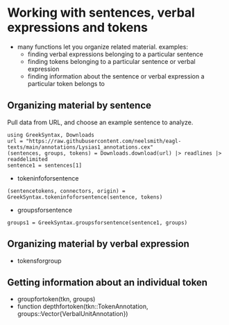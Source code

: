 


# Working with sentences, verbal expressions and tokens

- many functions let you organize related material. examples:
    - finding verbal expressions belonging to a particular sentence
    - finding tokens belonging to a particular sentence or verbal expression
    - finding information about the sentence or verbal expression a particular token belongs to
    
## Organizing material by sentence

Pull data from URL, and choose an example sentence to analyze.

```@example struct
using GreekSyntax, Downloads
url = "https://raw.githubusercontent.com/neelsmith/eagl-texts/main/annotations/Lysias1_annotations.cex"
(sentences, groups, tokens) = Downloads.download(url) |> readlines |> readdelimited
sentence1 = sentences[1]
```





- tokeninfoforsentence

```@example struct
(sentencetokens, connectors, origin) = GreekSyntax.tokeninfoforsentence(sentence, tokens)
```

- groupsforsentence

```@example struct
groups1 = GreekSyntax.groupsforsentence(sentence1, groups)
```


## Organizing material by verbal expression

- tokensforgroup

## Getting information about an individual token

- groupfortoken(tkn, groups)
- function depthfortoken(tkn::TokenAnnotation, groups::Vector{VerbalUnitAnnotation})


